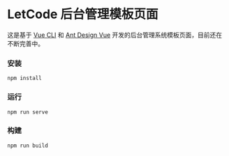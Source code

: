 # LetCode 后台管理模板页面

这是基于 [Vue CLI](https://cli.vuejs.org/zh/)  和 [Ant Design Vue](https://www.antdv.com/) 开发的后台管理系统模板页面，目前还在不断完善中。



### 安装

```
npm install
```

### 运行
```
npm run serve
```

### 构建
```
npm run build
```

